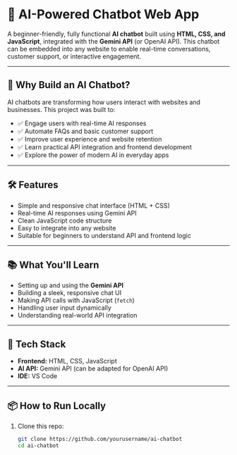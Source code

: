 # 💬 AI-Powered Chatbot Web App

A beginner-friendly, fully functional **AI chatbot** built using **HTML, CSS, and JavaScript**, integrated with the **Gemini API** (or OpenAI API). This chatbot can be embedded into any website to enable real-time conversations, customer support, or interactive engagement.

---

## 🚀 Why Build an AI Chatbot?

AI chatbots are transforming how users interact with websites and businesses. This project was built to:

- ✅ Engage users with real-time AI responses
- ✅ Automate FAQs and basic customer support
- ✅ Improve user experience and website retention
- ✅ Learn practical API integration and frontend development
- ✅ Explore the power of modern AI in everyday apps

---

## 🛠️ Features

- Simple and responsive chat interface (HTML + CSS)
- Real-time AI responses using Gemini API
- Clean JavaScript code structure
- Easy to integrate into any website
- Suitable for beginners to understand API and frontend logic

---

## 📚 What You'll Learn

- Setting up and using the **Gemini API**
- Building a sleek, responsive chat UI
- Making API calls with JavaScript (`fetch`)
- Handling user input dynamically
- Understanding real-world API integration

---

## 🧩 Tech Stack

- **Frontend:** HTML, CSS, JavaScript
- **AI API:** Gemini API (can be adapted for OpenAI API)
- **IDE:** VS Code

---

## 📦 How to Run Locally

1. Clone this repo:
   ```bash
   git clone https://github.com/yourusername/ai-chatbot
   cd ai-chatbot
